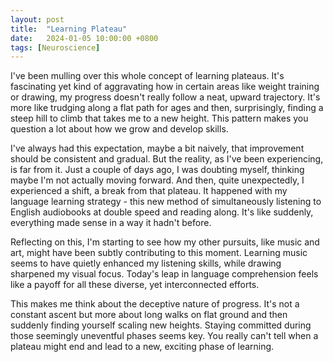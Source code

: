 ```yaml
---
layout: post
title:  "Learning Plateau"
date:   2024-01-05 10:00:00 +0800
tags: [Neuroscience]
---
```


I've been mulling over this whole concept of learning plateaus. It's fascinating yet kind of aggravating how in certain areas like weight training or drawing, my progress doesn't really follow a neat, upward trajectory. It's more like trudging along a flat path for ages and then, surprisingly, finding a steep hill to climb that takes me to a new height. This pattern makes you question a lot about how we grow and develop skills.

I've always had this expectation, maybe a bit naively, that improvement should be consistent and gradual. But the reality, as I've been experiencing, is far from it. Just a couple of days ago, I was doubting myself, thinking maybe I'm not actually moving forward. And then, quite unexpectedly, I experienced a shift, a break from that plateau. It happened with my language learning strategy - this new method of simultaneously listening to English audiobooks at double speed and reading along. It's like suddenly, everything made sense in a way it hadn't before.

Reflecting on this, I'm starting to see how my other pursuits, like music and art, might have been subtly contributing to this moment. Learning music seems to have quietly enhanced my listening skills, while drawing sharpened my visual focus. Today's leap in language comprehension feels like a payoff for all these diverse, yet interconnected efforts.

This makes me think about the deceptive nature of progress. It's not a constant ascent but more about long walks on flat ground and then suddenly finding yourself scaling new heights. Staying committed during those seemingly uneventful phases seems key. You really can't tell when a plateau might end and lead to a new, exciting phase of learning.